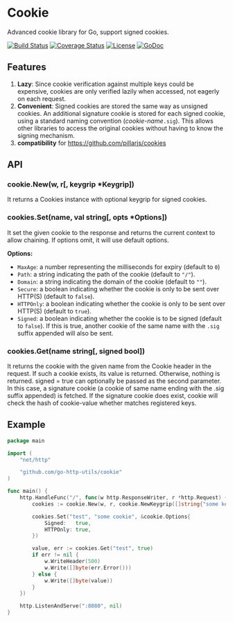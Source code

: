 Cookie
====
Advanced cookie library for Go, support signed cookies.

[![Build Status](https://travis-ci.org/go-http-utils/cookie.svg?branch=master)](https://travis-ci.org/go-http-utils/cookie)
[![Coverage Status](http://img.shields.io/coveralls/go-http-utils/cookie.svg?style=flat-square)](https://coveralls.io/r/go-http-utils/cookie)
[![License](http://img.shields.io/badge/license-mit-blue.svg?style=flat-square)](https://raw.githubusercontent.com/go-http-utils/cookie/master/LICENSE)
[![GoDoc](http://img.shields.io/badge/go-documentation-blue.svg?style=flat-square)](http://godoc.org/github.com/go-http-utils/cookie)

## Features

1. **Lazy**: Since cookie verification against multiple keys could be expensive, cookies are only verified lazily when accessed, not eagerly on each request.
2. **Convenient**: Signed cookies are stored the same way as unsigned cookies. An additional signature cookie is stored for each signed cookie, using a standard naming convention (_cookie-name_`.sig`). This allows other libraries to access the original cookies without having to know the signing mechanism.
3. **compatibility** for https://github.com/pillarjs/cookies

## API

### cookie.New(w, r[, keygrip *Keygrip])
It returns a Cookies instance with optional keygrip for signed cookies.

### cookies.Set(name, val string[, opts *Options])
It set the given cookie to the response and returns the current context to allow chaining. If options omit, it will use default options.

**Options:**
* `MaxAge`: a number representing the milliseconds for expiry (default to `0`)
* `Path`: a string indicating the path of the cookie (default to `"/"`).
* `Domain`: a string indicating the domain of the cookie (default to `""`).
* `Secure`: a boolean indicating whether the cookie is only to be sent over HTTP(S) (default to `false`).
* `HTTPOnly`: a boolean indicating whether the cookie is only to be sent over HTTP(S) (default to `true`).
* `Signed`: a boolean indicating whether the cookie is to be signed (default to `false`). If this is true, another cookie of the same name with the `.sig` suffix appended will also be sent.

### cookies.Get(name string[, signed bool])

It returns the cookie with the given name from the Cookie header in the request. If such a cookie exists, its value is returned. Otherwise, nothing is returned. signed = true can optionally be passed as the second parameter. In this case, a signature cookie (a cookie of same name ending with the .sig suffix appended) is fetched. If the signature cookie does exist, cookie will check the hash of cookie-value whether matches registered keys.

## Example

```go
package main

import (
	"net/http"

	"github.com/go-http-utils/cookie"
)

func main() {
	http.HandleFunc("/", func(w http.ResponseWriter, r *http.Request) {
		cookies := cookie.New(w, r, cookie.NewKeygrip([]string{"some key"}))

		cookies.Set("test", "some cookie", &cookie.Options{
			Signed:   true,
			HTTPOnly: true,
		})

		value, err := cookies.Get("test", true)
		if err != nil {
			w.WriteHeader(500)
			w.Write([]byte(err.Error()))
		} else {
			w.Write([]byte(value))
		}
	})

	http.ListenAndServe(":8080", nil)
}
```
